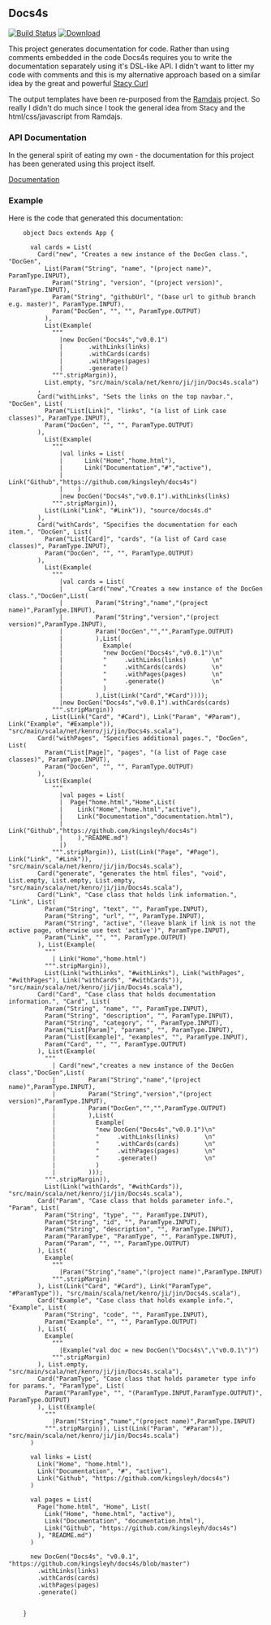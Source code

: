 ## Docs4s

[![Build Status](https://travis-ci.org/kingsleyh/docs4s.png?branch=master)](https://travis-ci.org/kingsleyh/docs4s) [ ![Download](https://api.bintray.com/packages/kingsleyh/repo/docs4s/images/download.svg) ](https://bintray.com/kingsleyh/repo/docs4s/_latestVersion)

This project generates documentation for code. Rather than using comments embedded in the code Docs4s requires you to write the documentation separately
using it's DSL-like API. I didn't want to litter my code with comments and this is my alternative approach based on a similar idea by the great and powerful [Stacy Curl](https://github.com/stacycurl)

The output templates have been re-purposed from the [Ramdajs](http://ramdajs.com/0.19.1/docs/) project. So really I didn't do much since I took the general idea 
from Stacy and the html/css/javascript from Ramdajs.

### API Documentation

In the general spirit of eating my own - the documentation for this project has been generated using this project itself.

[Documentation](https://rawgit.com/kingsleyh/docs4s/master/docs/documentation.html)

### Example

Here is the code that generated this documentation:

       
        object Docs extends App {
        
          val cards = List(
            Card("new", "Creates a new instance of the DocGen class.", "DocGen",
              List(Param("String", "name", "(project name)", ParamType.INPUT),
                Param("String", "version", "(project version)", ParamType.INPUT),
                Param("String", "githubUrl", "(base url to github branch e.g. master)", ParamType.INPUT),
                Param("DocGen", "", "", ParamType.OUTPUT)
              ),
              List(Example(
                """
                  |new DocGen("Docs4s","v0.0.1")
                  |       .withLinks(links)
                  |       .withCards(cards)
                  |       .withPages(pages)
                  |       .generate()
                """.stripMargin)),
              List.empty, "src/main/scala/net/kenro/ji/jin/Docs4s.scala")
            ,
            Card("withLinks", "Sets the links on the top navbar.", "DocGen", List(
              Param("List[Link]", "links", "(a list of Link case classes)", ParamType.INPUT),
              Param("DocGen", "", "", ParamType.OUTPUT)
            ),
              List(Example(
                """
                  |val links = List(
                  |      Link("Home","home.html"),
                  |      Link("Documentation","#","active"),
                  |      Link("Github","https://github.com/kingsleyh/docs4s")
                  |    )
                  |new DocGen("Docs4s","v0.0.1").withLinks(links)
                """.stripMargin)),
              List(Link("Link", "#Link")), "source/docs4s.d"
            ),
            Card("withCards", "Specifies the documentation for each item.", "DocGen", List(
              Param("List[Card]", "cards", "(a list of Card case classes)", ParamType.INPUT),
              Param("DocGen", "", "", ParamType.OUTPUT)
            ),
              List(Example(
                """
                  |val cards = List(
                  |       Card("new","Creates a new instance of the DocGen class.","DocGen",List(
                  |         Param("String","name","(project name)",ParamType.INPUT),
                  |         Param("String","version","(project version)",ParamType.INPUT),
                  |         Param("DocGen","","",ParamType.OUTPUT)
                  |         ),List(
                  |           Example(
                  |           "new DocGen("Docs4s","v0.0.1")\n"
                  |           "     .withLinks(links)       \n"
                  |           "     .withCards(cards)       \n"
                  |           "     .withPages(pages)       \n"
                  |           "     .generate()             \n"
                  |           )
                  |         ),List(Link("Card","#Card"))));
                  |new DocGen("Docs4s","v0.0.1").withCards(cards)
                """.stripMargin))
              , List(Link("Card", "#Card"), Link("Param", "#Param"), Link("Example", "#Example")), "src/main/scala/net/kenro/ji/jin/Docs4s.scala"),
            Card("withPages", "Specifies additional pages.", "DocGen", List(
              Param("List[Page]", "pages", "(a list of Page case classes)", ParamType.INPUT),
              Param("DocGen", "", "", ParamType.OUTPUT)
            ),
              List(Example(
                """
                  |val pages = List(
                  |  Page("home.html","Home",List(
                  |    Link("Home","home.html","active"),
                  |    Link("Documentation","documentation.html"),
                  |    Link("Github","https://github.com/kingsleyh/docs4s")
                  |    ),"README.md")
                  |)
                """.stripMargin)), List(Link("Page", "#Page"), Link("Link", "#Link")), "src/main/scala/net/kenro/ji/jin/Docs4s.scala"),
            Card("generate", "generates the html files", "void", List.empty, List.empty, List.empty, "src/main/scala/net/kenro/ji/jin/Docs4s.scala"),
            Card("Link", "Case class that holds link information.", "Link", List(
              Param("String", "text", "", ParamType.INPUT),
              Param("String", "url", "", ParamType.INPUT),
              Param("String", "active", "(leave blank if link is not the active page, otherwise use text 'active')", ParamType.INPUT),
              Param("Link", "", "", ParamType.OUTPUT)
            ), List(Example(
              """
                | Link("Home","home.html")
              """.stripMargin)),
              List(Link("withLinks", "#withLinks"), Link("withPages", "#withPages"), Link("withCards", "#withCards")), "src/main/scala/net/kenro/ji/jin/Docs4s.scala"),
            Card("Card", "Case class that holds documentation information.", "Card", List(
              Param("String", "name", "", ParamType.INPUT),
              Param("String", "description", "", ParamType.INPUT),
              Param("String", "category", "", ParamType.INPUT),
              Param("List[Param]", "params", "", ParamType.INPUT),
              Param("List[Example]", "examples", "", ParamType.INPUT),
              Param("Card", "", "", ParamType.OUTPUT)
            ), List(Example(
              """
                | Card("new","creates a new instance of the DocGen class","DocGen",List(
                |         Param("String","name","(project name)",ParamType.INPUT),
                |         Param("String","version","(project version)",ParamType.INPUT),
                |         Param("DocGen","","",ParamType.OUTPUT)
                |         ),List(
                |           Example(
                |           "new DocGen("Docs4s","v0.0.1")\n"
                |           "     .withLinks(links)       \n"
                |           "     .withCards(cards)       \n"
                |           "     .withPages(pages)       \n"
                |           "     .generate()             \n"
                |           )
                |         )));
              """.stripMargin)),
              List(Link("withCards", "#withCards")), "src/main/scala/net/kenro/ji/jin/Docs4s.scala"),
            Card("Param", "Case class that holds parameter info.", "Param", List(
              Param("String", "type", "", ParamType.INPUT),
              Param("String", "id", "", ParamType.INPUT),
              Param("String", "description", "", ParamType.INPUT),
              Param("ParamType", "ParamType", "", ParamType.INPUT),
              Param("Param", "", "", ParamType.OUTPUT)
            ), List(
              Example(
                """
                  |Param("String","name","(project name)",ParamType.INPUT)
                """.stripMargin)
            ), List(Link("Card", "#Card"), Link("ParamType", "#ParamType")), "src/main/scala/net/kenro/ji/jin/Docs4s.scala"),
            Card("Example", "Case class that holds example info.", "Example", List(
              Param("String", "code", "", ParamType.INPUT),
              Param("Example", "", "", ParamType.OUTPUT)
            ), List(
              Example(
                """
                  |Example("val doc = new DocGen(\"Docs4s\",\"v0.0.1\")")
                """.stripMargin)
            ), List.empty, "src/main/scala/net/kenro/ji/jin/Docs4s.scala"),
            Card("ParamType", "Case class that holds parameter type info for params.", "ParamType", List(
              Param("ParamType", "", "(ParamType.INPUT,ParamType.OUTPUT)", ParamType.OUTPUT)
            ), List(Example(
              """
                |Param("String","name","(project name)",ParamType.INPUT)
              """.stripMargin)), List(Link("Param", "#Param")), "src/main/scala/net/kenro/ji/jin/Docs4s.scala")
          )
        
          val links = List(
            Link("Home", "home.html"),
            Link("Documentation", "#", "active"),
            Link("Github", "https://github.com/kingsleyh/docs4s")
          )
        
          val pages = List(
            Page("home.html", "Home", List(
              Link("Home", "home.html", "active"),
              Link("Documentation", "documentation.html"),
              Link("Github", "https://github.com/kingsleyh/docs4s")
            ), "README.md")
          )
        
          new DocGen("Docs4s", "v0.0.1", "https://github.com/kingsleyh/docs4s/blob/master")
            .withLinks(links)
            .withCards(cards)
            .withPages(pages)
            .generate()
        
        
        }
